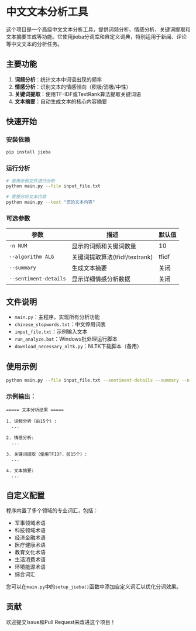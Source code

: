 # 中文文本分析工具

这个项目是一个高级中文文本分析工具，提供词频分析、情感分析、关键词提取和文本摘要生成等功能。它使用jieba分词库和自定义词典，特别适用于新闻、评论等中文文本的分析任务。

## 主要功能

1. **词频分析**：统计文本中词语出现的频率
2. **情感分析**：识别文本的情感倾向（积极/消极/中性）
3. **关键词提取**：使用TF-IDF或TextRank算法提取关键词语
4. **文本摘要**：自动生成文本的核心内容摘要

## 快速开始

### 安装依赖
```bash
pip install jieba
```

### 运行分析
```bash
# 使用示例文件进行分析
python main.py --file input_file.txt

# 直接分析文本内容
python main.py --text "您的文本内容"
```

### 可选参数
| 参数 | 描述 | 默认值 |
|------|------|--------|
| `-n NUM` | 显示的词频和关键词数量 | 10 |
| `--algorithm ALG` | 关键词提取算法(tfidf/textrank) | tfidf |
| `--summary` | 生成文本摘要 | 关闭 |
| `--sentiment-details` | 显示详细情感分析数据 | 关闭 |

## 文件说明

- `main.py`：主程序，实现所有分析功能
- `chinese_stopwords.txt`：中文停用词表
- `input_file.txt`：示例输入文本
- `run_analyze.bat`：Windows批处理运行脚本
- `download_necessary_nltk.py`：NLTK下载脚本（备用）

## 使用示例

```bash
python main.py --file input_file.txt --sentiment-details --summary --n 15
```

### 示例输出：
```
===== 文本分析结果 =====

1. 词频分析（前15个）:
  ...

2. 情感分析:
  ...

3. 关键词提取（使用TFIDF，前15个）:
  ...

4. 文本摘要:
  ...
```

## 自定义配置

程序内置了多个领域的专业词汇，包括：
- 军事领域术语
- 科技领域术语
- 经济金融术语
- 医疗健康术语
- 教育文化术语
- 生活消费术语
- 环境能源术语
- 综合词汇

您可以在`main.py`中的`setup_jieba()`函数中添加自定义词汇以优化分词效果。

## 贡献

欢迎提交Issue和Pull Request来改进这个项目！
